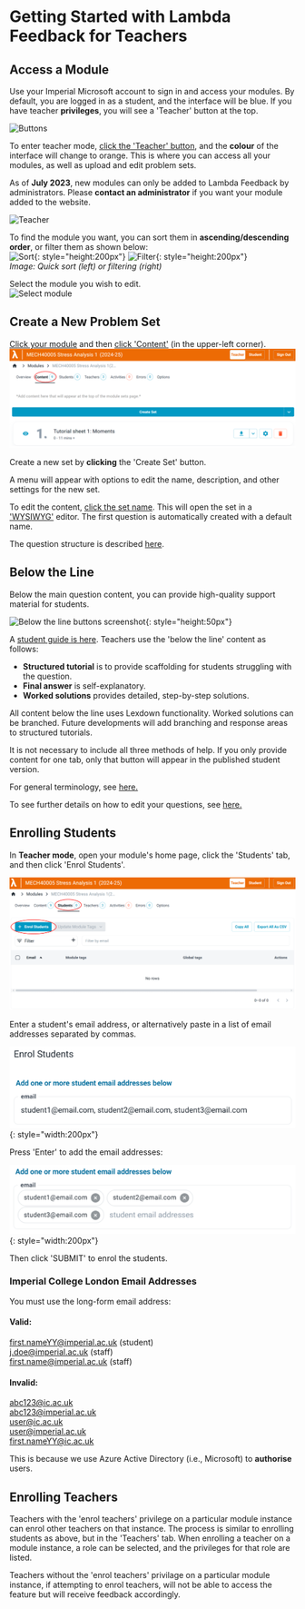 # Getting Started with Lambda Feedback for Teachers

## Access a Module

Use your Imperial Microsoft account to sign in and access your modules. By default, you are logged in as a student, and the interface will be blue. If you have teacher **privileges**, you will see a 'Teacher' button at the top.

![Buttons](images/Student_Mode_Arrow.PNG)<br />

To enter teacher mode, <ins>click the 'Teacher' button</ins>, and the **colour** of the interface will change to orange. This is where you can access all your modules, as well as upload and edit problem sets.

As of **July 2023**, new modules can only be added to Lambda Feedback by administrators. Please **contact an administrator** if you want your module added to the website.

![Teacher](images/Teacher_Mode_Orange.PNG)<br />

To find the module you want, you can sort them in **ascending/descending order**, or filter them as shown below:
<br />
![Sort](images/Sort_Modules.png){: style="height:200px"}
![Filter](images/Filter_Modules.png){: style="height:200px"}<br />
_Image: Quick sort (left) or filtering (right)_

Select the module you wish to edit.
<br />
![Select module](images/Teacher_Module_Selection.png)

## Create a New Problem Set

<ins>Click your module</ins> and then <ins>click 'Content'</ins> (in the upper-left corner).
<br />
![View sets](images/Teacher_View_Sets2.png)

Create a new set by **clicking** the 'Create Set' button.

A menu will appear with options to edit the name, description, and other settings for the new set.

To edit the content, <ins>click the set name</ins>. This will open the set in a ['WYSIWYG'](https://en.wikipedia.org/wiki/WYSIWYG) editor. The first question is automatically created with a default name.

The question structure is described [here](../../student/index.md).

## Below the Line

Below the main question content, you can provide high-quality support material for students.

![Below the line buttons screenshot](../../student/images/Traffic_Light_Only.png){: style="height:50px"}

A [student guide is here](../../student/index.md). Teachers use the 'below the line' content as follows:

-   **Structured tutorial** is to provide scaffolding for students struggling with the question.
-   **Final answer** is self-explanatory.
-   **Worked solutions** provides detailed, step-by-step solutions.

All content below the line uses Lexdown functionality. Worked solutions can be branched. Future developments will add branching and response areas to structured tutorials.

It is not necessary to include all three methods of help. If you only provide content for one tab, only that button will appear in the published student version.

For general terminology, see [here.](../../terminology.md)

To see further details on how to edit your questions, see [here.](content-sets-questions.md)

## Enrolling Students

In **Teacher mode**, open your module's home page, click the 'Students' tab, and then click 'Enrol Students'.

![Teacher view students](../../teacher/guides/images/Teacher_view_students.png)

Enter a student's email address, or alternatively paste in a list of email addresses separated by commas.

![Add_student_before](./images/Add_student_before.png){: style="width:200px"}

Press 'Enter' to add the email addresses:

![Add_student_after](./images/Add_student_after.png){: style="width:200px"}

Then click 'SUBMIT' to enrol the students.

### Imperial College London Email Addresses

You must use the long-form email address:

#### Valid:

first.nameYY@imperial.ac.uk (student)
<br>
j.doe@imperial.ac.uk (staff)
<br>
first.name@imperial.ac.uk (staff)
<br>

#### Invalid:

abc123@ic.ac.uk
<br>
abc123@imperial.ac.uk
<br>
user@ic.ac.uk
<br>
user@imperial.ac.uk
<br>
first.nameYY@ic.ac.uk
<br>

This is because we use Azure Active Directory (i.e., Microsoft) to **authorise** users.

## Enrolling Teachers

Teachers with the 'enrol teachers' privilege on a particular module instance can enrol other teachers on that instance. The process is similar to enrolling students as above, but in the 'Teachers' tab. When enrolling a teacher on a module instance, a role can be selected, and the privileges for that role are listed. 

Teachers without the 'enrol teachers' privilage on a particular module instance, if attempting to enrol teachers, will not be able to access the feature but will receive feedback accordingly. 
